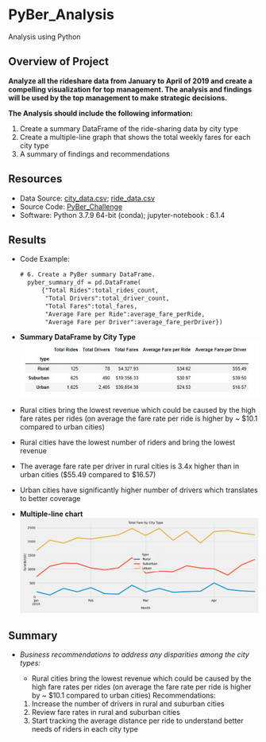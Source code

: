 # PyBer_Analysis
Analysis using Python

## Overview of Project
**Analyze all the rideshare data from January to  April of 2019 and create a compelling visualization for top management. The analysis and findings will be used by the top management to make strategic decisions.**

**The Analysis should include the following information:** 

1. Create a summary DataFrame of the ride-sharing data by city type
2. Create a multiple-line graph that shows the total weekly fares for each city type
3. A summary of findings and recommendations

## Resources
- Data Source: [city_data.csv](Resources/city_data.csv); [ride_data.csv](Resources/ride_data.csv)
- Source Code: [PyBer_Challenge](PyBer_Challenge.ipynb)
- Software: Python 3.7.9 64-bit (conda); jupyter-notebook : 6.1.4

## Results
- Code Example:
   
      # 6. Create a PyBer summary DataFrame. 
        pyber_summary_df = pd.DataFrame(
            {"Total Rides":total_rides_count,
             "Total Drivers":total_driver_count,
             "Total Fares":total_fares,
             "Average Fare per Ride":average_fare_perRide,
             "Average Fare per Driver":average_fare_perDriver})


- **Summary DataFrame by City Type**
![Summary_DataFrame_by_City_Type](Analysis/Summary_DataFrame_by_City_Type.jpg)

 - Rural cities bring the lowest revenue which could be caused by the high fare rates per rides (on average the fare rate per ride is higher by ~ $10.1 compared to urban cities)
 - Rural cities have the lowest number of riders and bring the lowest revenue
 - The average fare rate per driver in rural cities is 3.4x higher than in urban cities ($55.49 compared to $16.57)
 - Urban cities have significantly higher number of drivers which translates to better coverage
 

- **Multiple-line chart**
![Total_Fare_by_City_Type](Analysis/PyBer_fare_summary.png)

## Summary
- *Business recommendations to address any disparities among the city types:*

   - Rural cities bring the lowest revenue which could be caused by the high fare rates per rides (on average the fare rate per ride is higher by ~ $10.1 compared to urban cities)
   Recommendations:
   1. Increase the number of drivers in rural and suburban cities
   2. Review fare rates in rural and suburban cities
   3. Start tracking the average distance per ride to understand better needs of riders in each city type

  

